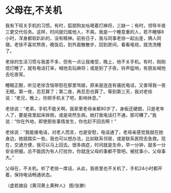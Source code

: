 # 父母在,不关机

我有下班关手机的习惯。有时，狐朋狗友吆喝着打麻将，三缺一；有时，领导半夜三更交代任务。这样，时间就归属他人，不爽。我是一个睡意重的人，若不睡够8小时，浑身都软趴趴的，没有精神。前些日子，我与同事老徐一起出差，俩人同寝。老徐不喜欢熬夜，晚饭后，到外面散散步，回到房间，看看电视，就洗洗睡了。 

老徐的生活习惯与我差不多，但有一点让我难受，晚上，他不关手机。有时，刚刚熄灯睡了，就有电话打来，喊他去玩麻将；或是到了子夜，铃声猛响，有朋友喊他去吃夜宵。 

睡眠正酣，听见老徐含恼带怒在那里骂娘，原来是连连有骚扰电话，又害得我一夜无眠。第一夜，忍忍算了；第二夜，再忍忍也算了。等到第三天，我对老徐说：“老兄，晚上，你把手机关了吧，影响休息。” 

老徐说：“老弟，手机不能关啊，我家里老母亲都80岁了，身板还硬朗，只是老年人了，要是夜里起床摔倒，或是突然生病，她打我电话打不通，那可糟了。”我说：“你在外地，即使那些事情发生，你也赶不回去啊！” 

老徐说：“我能接电话，对老人而言，也是安慰，电话通了，老母亲感觉我就在她身边，她就踏实一些。我也可以想办法，比如联系邻居，或是联系医院去急救。现在，交通方便，我可以马上回去。很多病症，时间就是生命，早一分钟，就多一分安全把握。总不能因为有人打扰你，你就连父母的事都不管吧。被扰事小，父母事大。” 

父母在，不关机。听了老徐一席话，从此，我夜里也不关机了，手机24小时都开着，保持电话畅通状态。 

（虚若摘自《黄河黄土黄种人》 图/张翀）